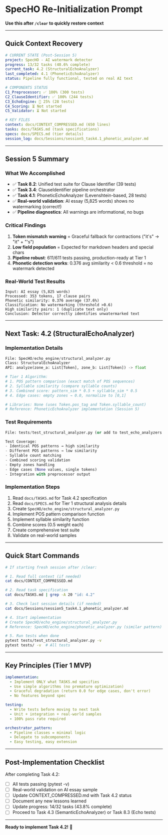 # SpecHO Re-Initialization Prompt

**Use this after `/clear` to quickly restore context**

---

## Quick Context Recovery

```yaml
# CURRENT STATE (Post-Session 5)
project: SpecHO - AI watermark detector
progress: 13/32 tasks (40.6% complete)
current_task: 4.2 (StructuralEchoAnalyzer)
last_completed: 4.1 (PhoneticEchoAnalyzer)
status: Pipeline fully functional, tested on real AI text

# COMPONENTS STATUS
C1_Preprocessor: ✅ 100% (300 tests)
C2_ClauseIdentifier: ✅ 100% (244 tests)
C3_EchoEngine: 🔄 25% (28 tests)
C4_Scoring: ⏳ Not started
C5_Validator: ⏳ Not started

# KEY FILES
context: docs/CONTEXT_COMPRESSED.md (650 lines)
tasks: docs/TASKS.md (task specifications)
specs: docs/SPECS.md (tier details)
session_log: docs/Sessions/session5_task4.1_phonetic_analyzer.md
```

---

## Session 5 Summary

### What We Accomplished
- ✅ **Task 8.2**: Unified test suite for Clause Identifier (39 tests)
- ✅ **Task 3.4**: ClauseIdentifier pipeline orchestrator
- ✅ **Task 4.1**: PhoneticEchoAnalyzer (Levenshtein-based, 28 tests)
- ✅ **Real-world validation**: AI essay (5,825 words) shows no watermarking (correct!)
- ✅ **Pipeline diagnostics**: All warnings are informational, no bugs

### Critical Findings
1. **Token mismatch warning** = Graceful fallback for contractions ("it's" → "it" + "'s")
2. **Low field population** = Expected for markdown headers and special chars
3. **Pipeline robust**: 611/611 tests passing, production-ready at Tier 1
4. **Phonetic detection works**: 0.376 avg similarity < 0.6 threshold = no watermark detected

### Real-World Test Results
```
Input: AI essay (5,825 words)
Processed: 353 tokens, 17 clause pairs
Phonetic similarity: 0.376 average (37.6%)
Classification: No watermarking (threshold >0.6)
High similarity pairs: 1 (duplicate text only)
Conclusion: Detector correctly identifies unwatermarked text
```

---

## Next Task: 4.2 (StructuralEchoAnalyzer)

### Implementation Details
```python
File: SpecHO/echo_engine/structural_analyzer.py
Class: StructuralEchoAnalyzer
API: analyze(zone_a: List[Token], zone_b: List[Token]) -> float

# Tier 1 Algorithm:
# 1. POS pattern comparison (exact match of POS sequences)
# 2. Syllable similarity (compare syllable counts)
# 3. Combined score: pattern_sim * 0.5 + syllable_sim * 0.5
# 4. Edge cases: empty zones → 0.0, normalize to [0,1]

# Libraries: None (uses Token.pos_tag and Token.syllable_count)
# Reference: PhoneticEchoAnalyzer implementation (Session 5)
```

### Test Requirements
```python
File: tests/test_structural_analyzer.py (or add to test_echo_analyzers.py)

Test Coverage:
- Identical POS patterns → high similarity
- Different POS patterns → low similarity
- Syllable count matching
- Combined scoring validation
- Empty zones handling
- Edge cases (None values, single tokens)
- Integration with preprocessor output
```

### Implementation Steps
1. Read `docs/TASKS.md` for Task 4.2 specification
2. Read `docs/SPECS.md` for Tier 1 structural analysis details
3. Create `SpecHO/echo_engine/structural_analyzer.py`
4. Implement POS pattern comparison function
5. Implement syllable similarity function
6. Combine scores (0.5 weight each)
7. Create comprehensive test suite
8. Validate on real-world samples

---

## Quick Start Commands

```bash
# If starting fresh session after /clear:

# 1. Read full context (if needed)
cat docs/CONTEXT_COMPRESSED.md

# 2. Read task specification
cat docs/TASKS.md | grep -A 20 "id: 4.2"

# 3. Check last session details (if needed)
cat docs/Sessions/session5_task4.1_phonetic_analyzer.md

# 4. Start implementation
# Create SpecHO/echo_engine/structural_analyzer.py
# Reference: SpecHO/echo_engine/phonetic_analyzer.py (similar pattern)

# 5. Run tests when done
pytest tests/test_structural_analyzer.py -v
pytest tests/ -v  # All tests
```

---

## Key Principles (Tier 1 MVP)

```yaml
implementation:
  - Implement ONLY what TASKS.md specifies
  - Use simple algorithms (no premature optimization)
  - Graceful degradation (return 0.0 for edge cases, don't error)
  - No features beyond spec

testing:
  - Write tests before moving to next task
  - Unit + integration + real-world samples
  - 100% pass rate required

orchestrator_pattern:
  - Pipeline classes = minimal logic
  - Delegate to subcomponents
  - Easy testing, easy extension
```

---

## Post-Implementation Checklist

After completing Task 4.2:

- [ ] All tests passing (pytest -v)
- [ ] Real-world validation on AI essay sample
- [ ] Update CONTEXT_COMPRESSED.md with Task 4.2 status
- [ ] Document any new lessons learned
- [ ] Update progress: 14/32 tasks (43.8% complete)
- [ ] Proceed to Task 4.3 (SemanticEchoAnalyzer) or Task 8.3 (Echo tests)

---

**Ready to implement Task 4.2!** 🚀
